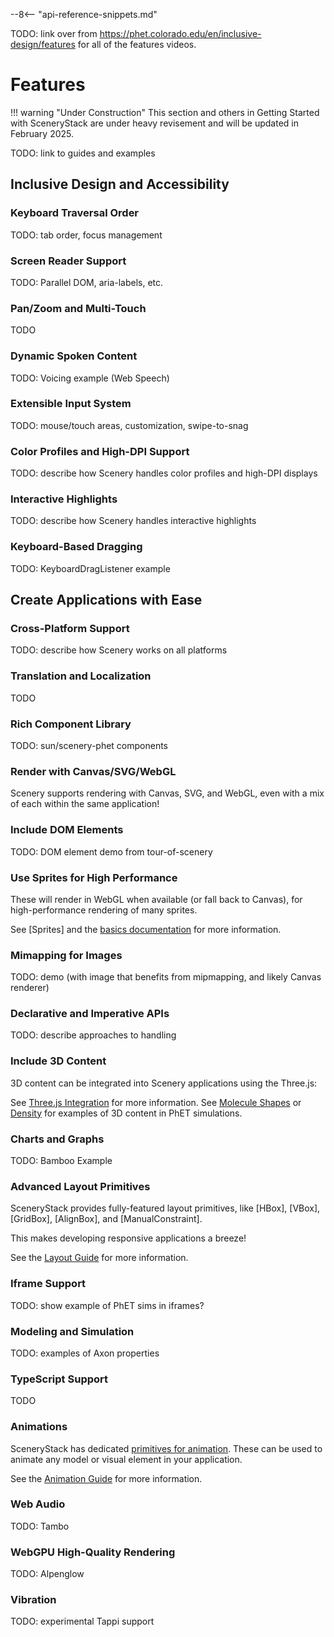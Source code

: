 --8<-- "api-reference-snippets.md"

TODO: link over from https://phet.colorado.edu/en/inclusive-design/features for all of the features videos.

# Features

!!! warning "Under Construction"
    This section and others in Getting Started with SceneryStack are under heavy revisement
    and will be updated in February 2025.

TODO: link to guides and examples

## Inclusive Design and Accessibility

### Keyboard Traversal Order

TODO: tab order, focus management

### Screen Reader Support

TODO: Parallel DOM, aria-labels, etc.

### Pan/Zoom and Multi-Touch

TODO

### Dynamic Spoken Content

TODO: Voicing example (Web Speech)

### Extensible Input System

TODO: mouse/touch areas, customization, swipe-to-snag

### Color Profiles and High-DPI Support

TODO: describe how Scenery handles color profiles and high-DPI displays

### Interactive Highlights

TODO: describe how Scenery handles interactive highlights

### Keyboard-Based Dragging

TODO: KeyboardDragListener example

## Create Applications with Ease

### Cross-Platform Support

TODO: describe how Scenery works on all platforms

### Translation and Localization

TODO

### Rich Component Library

TODO: sun/scenery-phet components

### Render with Canvas/SVG/WebGL

Scenery supports rendering with Canvas, SVG, and WebGL, even with a mix of each within the same application!

<div class="sandbox-example" data-example="/js/features/renderer-example.js"></div>

### Include DOM Elements

TODO: DOM element demo from tour-of-scenery

### Use Sprites for High Performance

These will render in WebGL when available (or fall back to Canvas), for high-performance rendering of many sprites.

<div class="sandbox-example" data-example="/js/features/sprites-example.js"></div>

See [Sprites] and the [basics documentation](./scenery-basics.md#sprites) for more information.

### Mimapping for Images

TODO: demo (with image that benefits from mipmapping, and likely Canvas renderer)

### Declarative and Imperative APIs

TODO: describe approaches to handling

### Include 3D Content

3D content can be integrated into Scenery applications using the Three.js:

<div class="sandbox-example" data-example="/js/features/three-example.js"></div>

See [Three.js Integration](./examples/threejs-integration.md) for more information. 
See [Molecule Shapes](https://phet.colorado.edu/sims/html/molecule-shapes/latest/molecule-shapes_all.html) or
[Density](https://phet.colorado.edu/sims/html/density/latest/density_all.html) for examples of 3D content in PhET simulations.

### Charts and Graphs

TODO: Bamboo Example

### Advanced Layout Primitives

SceneryStack provides fully-featured layout primitives, like [HBox], [VBox], [GridBox], [AlignBox], and [ManualConstraint].

This makes developing responsive applications a breeze!

See the [Layout Guide](./layout.md) for more information.

### Iframe Support

TODO: show example of PhET sims in iframes?

### Modeling and Simulation

TODO: examples of Axon properties

### TypeScript Support

TODO

### Animations

SceneryStack has dedicated [primitives for animation](./animation.md). These can be used to animate any model or visual
element in your application.

<div class="sandbox-example" data-example="/js/features/animation-example.js"></div>

See the [Animation Guide](./animation.md) for more information.

### Web Audio

TODO: Tambo

### WebGPU High-Quality Rendering

TODO: Alpenglow

### Vibration

TODO: experimental Tappi support